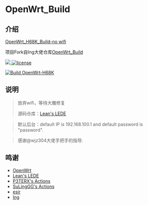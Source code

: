 # OpenWrt_Build

## 介绍  
[OpenWrt_H68K_Build-no wifi](https://github.com/leesonaa/OpenWrt_Build)

项目Fork自Ing大佬仓库[OpenWrt_Build](https://github.com/wjz304/OpenWrt_Build)

<!-- version -->
<a href="https://github.com/leesonaa/OpenWrt_Build/releases">
<img src="https://img.shields.io/github/release-pre/leesonaa/OpenWrt_Build.svg?style=flat" >
</a>
<!-- license -->
<a href="https://github.com/leesonaa/OpenWrt_Build">
<img src="https://img.shields.io/github/license/mashape/apistatus.svg?style=flat" alt="license"/>
</a>

[![Build OpenWrt-H68K](https://github.com/leesonaa/OpenWrt_Build/actions/workflows/h68k.yml/badge.svg)](https://github.com/leesonaa/OpenWrt_Build/actions/workflows/h68k.yml)


## 说明
>放弃wifi，等待大雕修复
>
>源码仓库：[Lean's LEDE](https://github.com/coolsnowwolf/lede)  

>默认后台：default IP is 192.168.100.1 and default password is "password".  

>感谢@wjz304大佬手把手的指导.



## 鸣谢
- [OpenWrt](https://github.com/openwrt/openwrt)
- [Lean's LEDE](https://github.com/coolsnowwolf/lede)
- [P3TERX's Actions](https://github.com/P3TERX/Actions-OpenWrt)
- [SuLingGG's Actions](https://github.com/SuLingGG/OpenWrt-Rpi)
- [esir](https://github.com/esirplayground)
- [Ing](https://github.com/wjz304/OpenWrt_Build)
